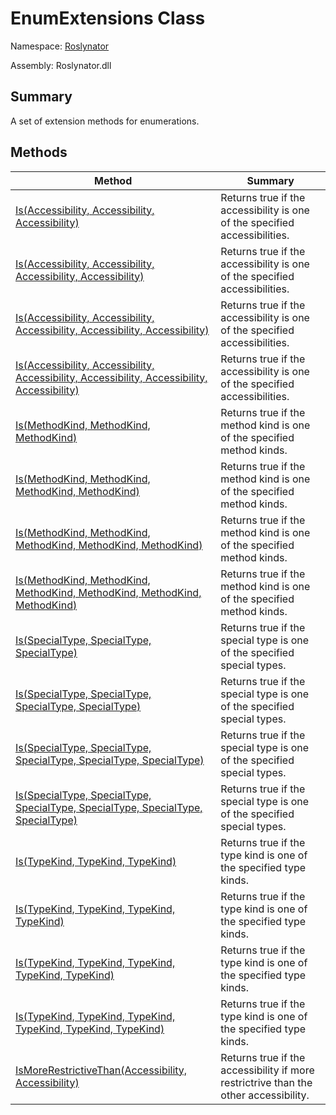 # EnumExtensions Class

Namespace: [Roslynator](../README.md)

Assembly: Roslynator\.dll

## Summary

A set of extension methods for enumerations\.

## Methods

| Method| Summary|
| --- | --- |
| [Is(Accessibility, Accessibility, Accessibility)](Is/README.md) | Returns true if the accessibility is one of the specified accessibilities\. |
| [Is(Accessibility, Accessibility, Accessibility, Accessibility)](Is/README.md) | Returns true if the accessibility is one of the specified accessibilities\. |
| [Is(Accessibility, Accessibility, Accessibility, Accessibility, Accessibility)](Is/README.md) | Returns true if the accessibility is one of the specified accessibilities\. |
| [Is(Accessibility, Accessibility, Accessibility, Accessibility, Accessibility, Accessibility)](Is/README.md) | Returns true if the accessibility is one of the specified accessibilities\. |
| [Is(MethodKind, MethodKind, MethodKind)](Is/README.md) | Returns true if the method kind is one of the specified method kinds\. |
| [Is(MethodKind, MethodKind, MethodKind, MethodKind)](Is/README.md) | Returns true if the method kind is one of the specified method kinds\. |
| [Is(MethodKind, MethodKind, MethodKind, MethodKind, MethodKind)](Is/README.md) | Returns true if the method kind is one of the specified method kinds\. |
| [Is(MethodKind, MethodKind, MethodKind, MethodKind, MethodKind, MethodKind)](Is/README.md) | Returns true if the method kind is one of the specified method kinds\. |
| [Is(SpecialType, SpecialType, SpecialType)](Is/README.md) | Returns true if the special type is one of the specified special types\. |
| [Is(SpecialType, SpecialType, SpecialType, SpecialType)](Is/README.md) | Returns true if the special type is one of the specified special types\. |
| [Is(SpecialType, SpecialType, SpecialType, SpecialType, SpecialType)](Is/README.md) | Returns true if the special type is one of the specified special types\. |
| [Is(SpecialType, SpecialType, SpecialType, SpecialType, SpecialType, SpecialType)](Is/README.md) | Returns true if the special type is one of the specified special types\. |
| [Is(TypeKind, TypeKind, TypeKind)](Is/README.md) | Returns true if the type kind is one of the specified type kinds\. |
| [Is(TypeKind, TypeKind, TypeKind, TypeKind)](Is/README.md) | Returns true if the type kind is one of the specified type kinds\. |
| [Is(TypeKind, TypeKind, TypeKind, TypeKind, TypeKind)](Is/README.md) | Returns true if the type kind is one of the specified type kinds\. |
| [Is(TypeKind, TypeKind, TypeKind, TypeKind, TypeKind, TypeKind)](Is/README.md) | Returns true if the type kind is one of the specified type kinds\. |
| [IsMoreRestrictiveThan(Accessibility, Accessibility)](IsMoreRestrictiveThan/README.md) | Returns true if the accessibility if more restrictrive than the other accessibility\. |

